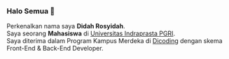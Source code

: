 ### Halo Semua 👋

Perkenalkan nama saya **Didah Rosyidah**.\
Saya seorang **Mahasiswa** di [Universitas Indraprasta PGRI](https://unindra.ac.id/).\
Saya diterima dalam Program Kampus Merdeka di [Dicoding](https://www.dicoding.com/) dengan skema Front-End & Back-End Developer.
<!--
**DidahR/DidahR** is a ✨ _special_ ✨ repository because its `README.md` (this file) appears on your GitHub profile.

Here are some ideas to get you started:

- 🔭 I’m currently working on ...
- 🌱 I’m currently learning ...
- 👯 I’m looking to collaborate on ...
- 🤔 I’m looking for help with ...
- 💬 Ask me about ...
- 📫 How to reach me: ...
- 😄 Pronouns: ...
- ⚡ Fun fact: ...
-->
